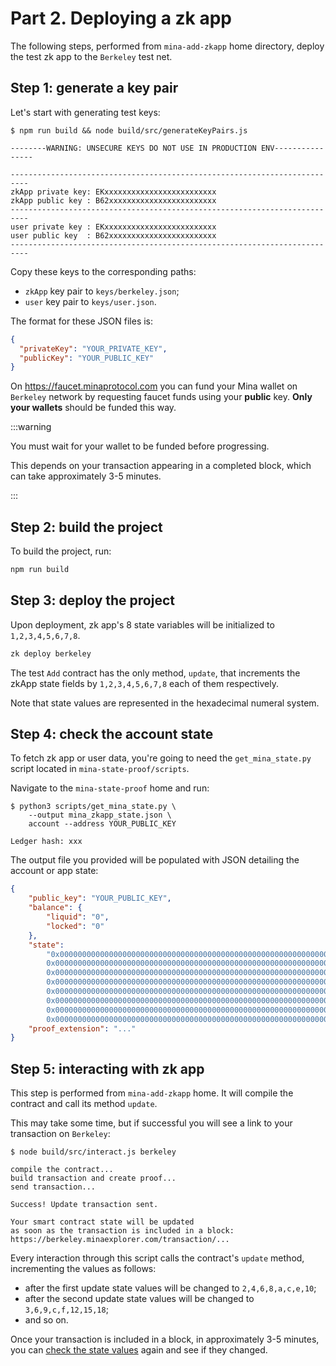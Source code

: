 # Part 2. Deploying a zk app

The following steps, performed from `mina-add-zkapp` home directory, deploy the test zk app to the `Berkeley` test net.

## Step 1: generate a key pair

Let's start with generating test keys:

```console
$ npm run build && node build/src/generateKeyPairs.js

--------WARNING: UNSECURE KEYS DO NOT USE IN PRODUCTION ENV----------------

--------------------------------------------------------------------------
zkApp private key: EKxxxxxxxxxxxxxxxxxxxxxxxxx
zkApp public key : B62xxxxxxxxxxxxxxxxxxxxxxxx
--------------------------------------------------------------------------
user private key : EKxxxxxxxxxxxxxxxxxxxxxxxxx
user public key  : B62xxxxxxxxxxxxxxxxxxxxxxxx
--------------------------------------------------------------------------
```

Copy these keys to the corresponding paths:

- `zkApp` key pair to `keys/berkeley.json`;
- `user` key pair to `keys/user.json`.

The format for these JSON files is:

```json
{
  "privateKey": "YOUR_PRIVATE_KEY",
  "publicKey": "YOUR_PUBLIC_KEY"
}
```

On https://faucet.minaprotocol.com you can fund your Mina wallet on `Berkeley` network by requesting faucet funds using your **public** key. **Only your wallets** should be funded this way.

:::warning

You must wait for your wallet to be funded before progressing.

This depends on your transaction appearing in a completed block, which can take approximately 3-5 minutes.

:::

## Step 2: build the project

To build the project, run:

```bash
npm run build
```

## Step 3: deploy the project

Upon deployment, zk app's 8 state variables will be initialized to `1,2,3,4,5,6,7,8`.

```bash
zk deploy berkeley
```

The test `Add` contract has the only method, `update`, that increments the zkApp state fields by `1,2,3,4,5,6,7,8` each of them respectively.

Note that state values are represented in the hexadecimal numeral system.

## Step 4: check the account state

To fetch zk app or user data, you're going to need the `get_mina_state.py` script located in `mina-state-proof/scripts`.

Navigate to the `mina-state-proof` home and run:

```console
$ python3 scripts/get_mina_state.py \
    --output mina_zkapp_state.json \
    account --address YOUR_PUBLIC_KEY

Ledger hash: xxx
```

The output file you provided will be populated with JSON detailing the account or app state:

```json
{
    "public_key": "YOUR_PUBLIC_KEY",
    "balance": {
        "liquid": "0",
        "locked": "0"
    },
    "state":
        "0x0000000000000000000000000000000000000000000000000000000000000001,
        0x0000000000000000000000000000000000000000000000000000000000000002,
        0x0000000000000000000000000000000000000000000000000000000000000003,
        0x0000000000000000000000000000000000000000000000000000000000000004,
        0x0000000000000000000000000000000000000000000000000000000000000005,
        0x0000000000000000000000000000000000000000000000000000000000000006,
        0x0000000000000000000000000000000000000000000000000000000000000007,
        0x0000000000000000000000000000000000000000000000000000000000000008",
    "proof_extension": "..."
}
```

## Step 5: interacting with zk app

This step is performed from `mina-add-zkapp` home. It will compile the contract and call its method `update`.

This may take some time, but if successful you will see a link to your transaction on `Berkeley`:

```console
$ node build/src/interact.js berkeley

compile the contract...
build transaction and create proof...
send transaction...

Success! Update transaction sent.

Your smart contract state will be updated
as soon as the transaction is included in a block:
https://berkeley.minaexplorer.com/transaction/...
```

Every interaction through this script calls the contract's `update` method, incrementing the values as follows:

- after the first update state values will be changed to `2,4,6,8,a,c,e,10`;
- after the second update state values will be changed to `3,6,9,c,f,12,15,18`;
- and so on.

Once your transaction is included in a block, in approximately 3-5 minutes, you can [check the state values](/proof-market/examples/mina-example/part-2-deploy-zkapp#step-4-check-your-state-values) again and see if they changed.
